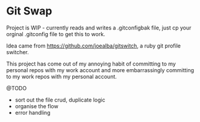 # Git Swap

Project is WIP - currently reads and writes a .gitconfigbak file, just cp your orginal .gitconfig file to get this to work.

Idea came from <a href="https://github.com/joealba/gitswitch">https://github.com/joealba/gitswitch</a>, a ruby git profile switcher.

This project has come out of my annoying habit of committing to my personal repos with my work account and more embarrassingly committing to my work repos with my personal account.
 
@TODO
* sort out the file crud, duplicate logic
* organise the flow
* error handling
